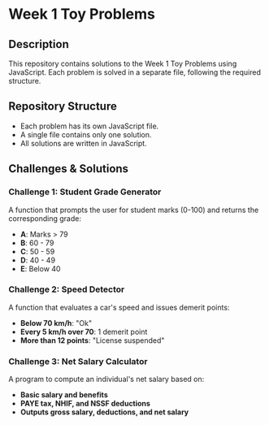 # Week 1 Toy Problems

## Description
This repository contains solutions to the Week 1 Toy Problems using JavaScript. Each problem is solved in a separate file, following the required structure.

## Repository Structure
- Each problem has its own JavaScript file.
- A single file contains only one solution.
- All solutions are written in JavaScript.

## Challenges & Solutions

### Challenge 1: Student Grade Generator
A function that prompts the user for student marks (0-100) and returns the corresponding grade:

- **A**: Marks > 79  
- **B**: 60 - 79  
- **C**: 50 - 59  
- **D**: 40 - 49  
- **E**: Below 40  

### Challenge 2: Speed Detector
A function that evaluates a car's speed and issues demerit points:

- **Below 70 km/h**: "Ok"  
- **Every 5 km/h over 70**: 1 demerit point  
- **More than 12 points**: "License suspended"  

### Challenge 3: Net Salary Calculator
A program to compute an individual's net salary based on:

- **Basic salary and benefits**  
- **PAYE tax, NHIF, and NSSF deductions**  
- **Outputs gross salary, deductions, and net salary**  

